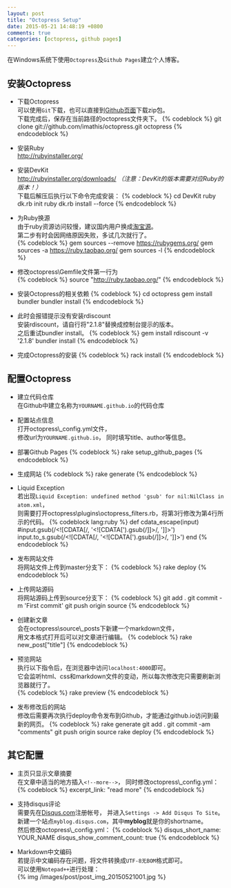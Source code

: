 ```yaml
---
layout: post
title: "Octopress Setup"
date: 2015-05-21 14:48:19 +0800
comments: true
categories: [octopress, github pages]
---
```

在Windows系统下使用`Octopress`及`Github Pages`建立个人博客。

<!--more-->

安装Octopress
---------------------------

* 下载Octopress  
可以使用`Git`下载，也可以直接到[Github页面](https://github.com/imathis/octopress)下载zip包。  
下载完成后，保存在当前路径的octopress文件夹下。
{% codeblock %}
git clone git://github.com/imathis/octopress.git octopress
{% endcodeblock %}

* 安装Ruby  
http://rubyinstaller.org/

* 安装DevKit  
http://rubyinstaller.org/downloads/
*（注意：DevKit的版本需要对应Ruby的版本！）*  
下载后解压后执行以下命令完成安装：
{% codeblock %}
cd DevKit
ruby dk.rb init
ruby dk.rb install --force
{% endcodeblock %}

* 为Ruby换源  
由于ruby资源访问较慢，建议国内用户换成[淘宝源](https://ruby.taobao.org/)。  
第二步有时会因网络原因失败，多试几次就行了。  
{% codeblock %}
gem sources --remove https://rubygems.org/
gem sources -a https://ruby.taobao.org/
gem sources -l
{% endcodeblock %}

* 修改octopress\\Gemfile文件第一行为  
{% codeblock %}
source "http://ruby.taobao.org/"
{% endcodeblock %}

* 安装Octopress的相关依赖
{% codeblock %}
cd octopress
gem install bundler
bundler install
{% endcodeblock %}

* 此时会报错提示没有安装rdiscount  
安装rdiscount，请自行将"2.1.8"替换成控制台提示的版本。  
之后重试bundler install。
{% codeblock %}
gem install rdiscount -v '2.1.8'
bundler install
{% endcodeblock %}

* 完成Octopress的安装
{% codeblock %}
rack install
{% endcodeblock %}
  
配置Octopress
---------------------------
  
* 建立代码仓库  
在Github中建立名称为```YOURNAME.github.io```的代码仓库

* 配置站点信息  
打开octopress\\_config.yml文件，  
修改url为```YOURNAME.github.io```，
同时填写title、author等信息。

* 部署Github Pages
{% codeblock %}
rake setup_github_pages
{% endcodeblock %}

* 生成网站
{% codeblock %}
rake generate
{% endcodeblock %}

* Liquid Exception  
若出现`Liquid Exception: undefined method 'gsub' for nil:NilClass in atom.xml`，  
则需要打开octopress\plugins\octopress_filters.rb，将第3行修改为第4行所示的代码。
{% codeblock lang:ruby %}
def cdata_escape(input)
  #input.gsub(/<!\[CDATA\[/, '&lt;![CDATA[').gsub(/\]\]>/, ']]&gt;')
  input.to_s.gsub(/<!\[CDATA\[/, '&lt;![CDATA[').gsub(/\]\]>/, ']]&gt;')
end
{% endcodeblock %}

* 发布网站文件  
将网站文件上传到master分支下：
{% codeblock %}
rake deploy
{% endcodeblock %}

* 上传网站源码  
将网站源码上传到source分支下：
{% codeblock %}
git add .
git commit -m 'First commit'
git push origin source
{% endcodeblock %}

* 创建新文章  
会在octopress\\source\\_posts下新建一个markdown文件，  
用文本格式打开后可以对文章进行编辑。
{% codeblock %}
rake new_post["title"]
{% endcodeblock %}

* 预览网站  
执行以下指令后，在浏览器中访问```localhost:4000```即可。  
它会监听html、css和markdown文件的变动，所以每次修改完只需要刷新浏览器就行了。  
{% codeblock %}
rake preview
{% endcodeblock %}

* 发布修改后的网站  
修改后需要再次执行deploy命令发布到Github，才能通过github.io访问到最新的网页。
{% codeblock %}
rake generate
git add .
git commit -am "comments"
git push origin source
rake deploy
{% endcodeblock %}

其它配置
-------------------------------
* 主页只显示文章摘要  
在文章中适当的地方插入`<!--more-->`，
同时修改octopress\\_config.yml：
{% codeblock %}
excerpt_link: "read more"
{% endcodeblock %}

* 支持disqus评论  
需要先在[Disqus.com](http://www.disqus.com)注册帐号，
并进入`Settings -> Add Disqus To Site`。  
新建一个站点`myblog.disqus.com`，其中**myblog**就是你的shortname。  
然后修改octopress\\_config.yml：
{% codeblock %}
disqus_short_name: YOUR_NAME
disqus_show_comment_count: true
{% endcodeblock %}

* Markdown中文编码  
若提示中文编码存在问题，将文件转换成`UTF-8无BOM`格式即可。  
可以使用`Notepad++`进行处理：  
{% img /images/post/post_img_20150521001.jpg %}
